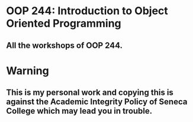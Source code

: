 # OOP 244: Introduction to Object Oriented Programming

## All the workshops of OOP 244.

# Warning

## This is my personal work and copying this is against the Academic Integrity Policy of Seneca College which may lead you in trouble.
